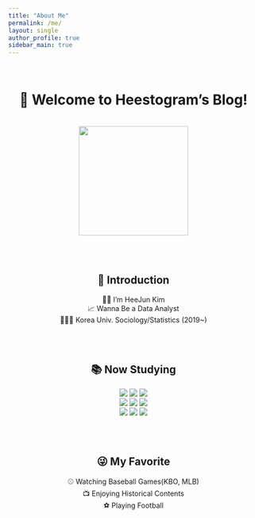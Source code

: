 ```yaml
---
title: "About Me"
permalink: /me/
layout: single
author_profile: true
sidebar_main: true
---
```


<div align="center">

<br>
 
# 👋 Welcome to Heestogram’s Blog!

<br>

<img src="https://user-images.githubusercontent.com/115082062/202868471-d5ab369a-ef57-478a-a6f8-c10f77473fcf.png" width=220>

<br><br>

## 🙌 Introduction

👦🏻 I’m HeeJun Kim<br>
📈 Wanna Be a Data Analyst<br>
🧑🏻‍🎓 Korea Univ. Sociology/Statistics (2019~)

<br><br>

## 📚 Now Studying 

<img src="https://img.shields.io/badge/Python-3776AB?style=flat&logo=Python&logoColor=white"/> <img src="https://img.shields.io/badge/R-276DC3?style=flat&logo=R&logoColor=white"/> <img src="https://img.shields.io/badge/MySQL-4479A1?style=flat&logo=MySQL&logoColor=white"/><br>
<img src="https://img.shields.io/badge/Git-F05032?style=flat&logo=Git&logoColor=white"/> <img src="https://img.shields.io/badge/scikit-learn-F7931E?style=flat&logo=scikit-learn&logoColor=white"/> <img src="https://img.shields.io/badge/TensorFlow-FF6F00?style=flat&logo=TensorFlow&logoColor=white"/><br>
<img src="https://img.shields.io/badge/HTML5-E34F26?style=flat&logo=HTML5&logoColor=white"/> <img src="https://img.shields.io/badge/CSS3-1572B6?style=flat&logo=CSS3&logoColor=white"/> <img src="https://img.shields.io/badge/JavaScript-F7DF1E?style=flat&logo=JavaScript&logoColor=white"/>


<br><br>

## 😜 My Favorite <br>

⚾ Watching Baseball Games(KBO, MLB)<br>
📺 Enjoying Historical Contents<br>
⚽️ Playing Football



  
</div>
